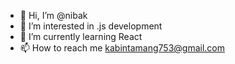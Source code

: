 - 👋 Hi, I’m @nibak
- 👀 I’m interested in .js development
- 🌱 I’m currently learning React
- 📫 How to reach me kabintamang753@gmail.com

<!---
nibak/nibak is a ✨ special ✨ repository because its `README.md` (this file) appears on your GitHub profile.
You can click the Preview link to take a look at your changes.
--->
